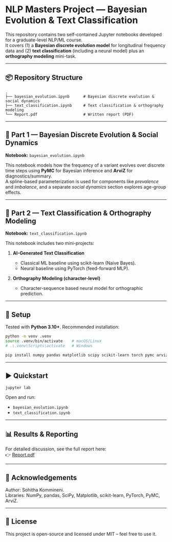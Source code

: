 # NLP Masters Project — Bayesian Evolution & Text Classification

This repository contains two self-contained Jupyter notebooks developed for a graduate-level NLP/ML course.  
It covers (1) a **Bayesian discrete evolution model** for longitudinal frequency data and (2) **text classification** (including a neural model) plus an **orthography modeling** mini-task.

---

## 📦 Repository Structure

```
.
├── bayesian_evolution.ipynb      # Bayesian discrete evolution & social dynamics
├── text_classification.ipynb     # Text classification & orthography modeling
└── Report.pdf                    # Written report (PDF)
```

---

## 🧠 Part 1 — Bayesian Discrete Evolution & Social Dynamics

**Notebook:** `bayesian_evolution.ipynb`

This notebook models how the frequency of a variant evolves over discrete time steps using **PyMC** for Bayesian inference and **ArviZ** for diagnostics/summary.  
A spline-based parameterization is used for components like *prevalence* and *imbalance*, and a separate *social dynamics* section explores age-group effects.

---

## 📝 Part 2 — Text Classification & Orthography Modeling

**Notebook:** `text_classification.ipynb`

This notebook includes two mini-projects:

1. **AI-Generated Text Classification**
   - Classical ML baseline using scikit-learn (Naive Bayes).
   - Neural baseline using PyTorch (feed-forward MLP).

2. **Orthography Modeling (character-level)**
   - Character-sequence based neural model for orthographic prediction.

---

## 🔧 Setup

Tested with **Python 3.10+**. Recommended installation:

```bash
python -m venv .venv
source .venv/bin/activate    # macOS/Linux
# .\.venv\Scripts\activate   # Windows

pip install numpy pandas matplotlib scipy scikit-learn torch pymc arviz jupyterlab
```

---

## ▶️ Quickstart

```bash
jupyter lab
```

Open and run:
- `bayesian_evolution.ipynb`
- `text_classification.ipynb`

---

## 📊 Results & Reporting

For detailed discussion, see the full report here:  
👉 [Report.pdf](https://github.com/Sohitha-01/NLP_masters_project/blob/e31c28f7153203e346c4970ff32b93255170801e/Report.pdf)

---

## 🙌 Acknowledgements
  
Author: Sohitha Kommineni.  
Libraries: NumPy, pandas, SciPy, Matplotlib, scikit-learn, PyTorch, PyMC, ArviZ.

---

## 📜 License
This project is open-source and licensed under MIT – feel free to use it.
